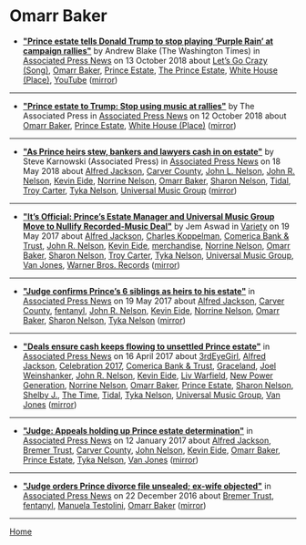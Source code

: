 # Omarr Baker

 - [**"Prince estate tells Donald Trump to stop playing ‘Purple Rain’ at campaign rallies"**](https://www.apnews.com/c4bbf717114ff1f40a142ae260f5afd1) by Andrew Blake (The Washington Times) in [Associated Press News](https://www.apnews.com/) on 13 October 2018 about [Let’s Go Crazy (Song)](../../topics/song/let-s-go-crazy/index.md), [Omarr Baker](../../topics/omarr-baker/index.md), [Prince Estate](../../topics/prince-estate/index.md), [The Prince Estate](../../topics/the-prince-estate/index.md), [White House (Place)](../../topics/place/white-house/index.md), [YouTube](../../topics/youtube/index.md) ([mirror](https://web.archive.org/web/*/https://www.apnews.com/c4bbf717114ff1f40a142ae260f5afd1))

----

 - [**"Prince estate to Trump: Stop using music at rallies"**](https://www.apnews.com/af0a5a4fc34d48ffb9f29da4c5ef9771) by The Associated Press in [Associated Press News](https://www.apnews.com/) on 12 October 2018 about [Omarr Baker](../../topics/omarr-baker/index.md), [Prince Estate](../../topics/prince-estate/index.md), [White House (Place)](../../topics/place/white-house/index.md) ([mirror](https://web.archive.org/web/*/https://www.apnews.com/af0a5a4fc34d48ffb9f29da4c5ef9771))

----

 - [**"As Prince heirs stew, bankers and lawyers cash in on estate"**](https://www.apnews.com/d9847863113d4ff8bd70850dd6a6cd2e) by Steve Karnowski (Associated Press) in [Associated Press News](https://www.apnews.com/) on 18 May 2018 about [Alfred Jackson](../../topics/alfred-jackson/index.md), [Carver County](../../topics/carver-county/index.md), [John L. Nelson](../../topics/john-l-nelson/index.md), [John R. Nelson](../../topics/john-r-nelson/index.md), [Kevin Eide](../../topics/kevin-eide/index.md), [Norrine Nelson](../../topics/norrine-nelson/index.md), [Omarr Baker](../../topics/omarr-baker/index.md), [Sharon Nelson](../../topics/sharon-nelson/index.md), [Tidal](../../topics/tidal/index.md), [Troy Carter](../../topics/troy-carter/index.md), [Tyka Nelson](../../topics/tyka-nelson/index.md), [Universal Music Group](../../topics/universal-music-group/index.md) ([mirror](https://web.archive.org/web/*/https://www.apnews.com/d9847863113d4ff8bd70850dd6a6cd2e))

----

 - [**"It’s Official: Prince’s Estate Manager and Universal Music Group Move to Nullify Recorded-Music Deal"**](https://variety.com/2017/music/news/its-official-princes-estate-manager-and-universal-music-group-move-to-nullify-recorded-music-deal-1202436842/) by Jem Aswad in [Variety](https://variety.com/) on 19 May 2017 about [Alfred Jackson](../../topics/alfred-jackson/index.md), [Charles Koppelman](../../topics/charles-koppelman/index.md), [Comerica Bank & Trust](../../topics/comerica-bank-trust/index.md), [John R. Nelson](../../topics/john-r-nelson/index.md), [Kevin Eide](../../topics/kevin-eide/index.md), [merchandise](../../topics/merchandise/index.md), [Norrine Nelson](../../topics/norrine-nelson/index.md), [Omarr Baker](../../topics/omarr-baker/index.md), [Sharon Nelson](../../topics/sharon-nelson/index.md), [Troy Carter](../../topics/troy-carter/index.md), [Tyka Nelson](../../topics/tyka-nelson/index.md), [Universal Music Group](../../topics/universal-music-group/index.md), [Van Jones](../../topics/van-jones/index.md), [Warner Bros. Records](../../topics/warner-bros-records/index.md) ([mirror](https://web.archive.org/web/*/https://variety.com/2017/music/news/its-official-princes-estate-manager-and-universal-music-group-move-to-nullify-recorded-music-deal-1202436842/))

----

 - [**"Judge confirms Prince’s 6 siblings as heirs to his estate"**](https://www.apnews.com/19eec2a40a864efcb3eae84206dfd5c9) in [Associated Press News](https://www.apnews.com/) on 19 May 2017 about [Alfred Jackson](../../topics/alfred-jackson/index.md), [Carver County](../../topics/carver-county/index.md), [fentanyl](../../topics/fentanyl/index.md), [John R. Nelson](../../topics/john-r-nelson/index.md), [Kevin Eide](../../topics/kevin-eide/index.md), [Norrine Nelson](../../topics/norrine-nelson/index.md), [Omarr Baker](../../topics/omarr-baker/index.md), [Sharon Nelson](../../topics/sharon-nelson/index.md), [Tyka Nelson](../../topics/tyka-nelson/index.md) ([mirror](https://web.archive.org/web/*/https://www.apnews.com/19eec2a40a864efcb3eae84206dfd5c9))

----

 - [**"Deals ensure cash keeps flowing to unsettled Prince estate"**](https://www.apnews.com/ea32a54490474eccad7364653ab698f8) in [Associated Press News](https://www.apnews.com/) on 16 April 2017 about [3rdEyeGirl](../../topics/3rdeyegirl/index.md), [Alfred Jackson](../../topics/alfred-jackson/index.md), [Celebration 2017](../../topics/celebration-2017/index.md), [Comerica Bank & Trust](../../topics/comerica-bank-trust/index.md), [Graceland](../../topics/graceland/index.md), [Joel Weinshanker](../../topics/joel-weinshanker/index.md), [John R. Nelson](../../topics/john-r-nelson/index.md), [Kevin Eide](../../topics/kevin-eide/index.md), [Liv Warfield](../../topics/liv-warfield/index.md), [New Power Generation](../../topics/new-power-generation/index.md), [Norrine Nelson](../../topics/norrine-nelson/index.md), [Omarr Baker](../../topics/omarr-baker/index.md), [Prince Estate](../../topics/prince-estate/index.md), [Sharon Nelson](../../topics/sharon-nelson/index.md), [Shelby J.](../../topics/shelby-j/index.md), [The Time](../../topics/the-time/index.md), [Tidal](../../topics/tidal/index.md), [Tyka Nelson](../../topics/tyka-nelson/index.md), [Universal Music Group](../../topics/universal-music-group/index.md), [Van Jones](../../topics/van-jones/index.md) ([mirror](https://web.archive.org/web/*/https://www.apnews.com/ea32a54490474eccad7364653ab698f8))

----

 - [**"Judge: Appeals holding up Prince estate determination"**](https://www.apnews.com/c26a8f91fcbc4e25b4138a17edc9c56e) in [Associated Press News](https://www.apnews.com/) on 12 January 2017 about [Alfred Jackson](../../topics/alfred-jackson/index.md), [Bremer Trust](../../topics/bremer-trust/index.md), [Carver County](../../topics/carver-county/index.md), [John Nelson](../../topics/john-nelson/index.md), [Kevin Eide](../../topics/kevin-eide/index.md), [Omarr Baker](../../topics/omarr-baker/index.md), [Prince Estate](../../topics/prince-estate/index.md), [Tyka Nelson](../../topics/tyka-nelson/index.md), [Van Jones](../../topics/van-jones/index.md) ([mirror](https://web.archive.org/web/*/https://www.apnews.com/c26a8f91fcbc4e25b4138a17edc9c56e))

----

 - [**"Judge orders Prince divorce file unsealed; ex-wife objected"**](https://www.apnews.com/75c476d27c0246fbbba2e908f2985acf) in [Associated Press News](https://www.apnews.com/) on 22 December 2016 about [Bremer Trust](../../topics/bremer-trust/index.md), [fentanyl](../../topics/fentanyl/index.md), [Manuela Testolini](../../topics/manuela-testolini/index.md), [Omarr Baker](../../topics/omarr-baker/index.md) ([mirror](https://web.archive.org/web/*/https://www.apnews.com/75c476d27c0246fbbba2e908f2985acf))

----

[Home](../)
